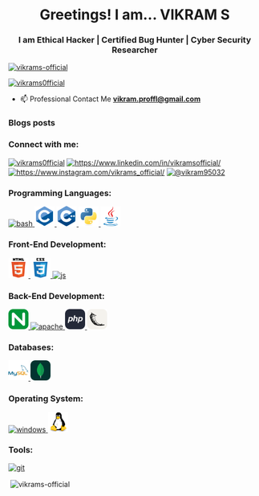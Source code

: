 <div align="center">
  <!--<img src="https://github.com/vikrams-official/README.md/assets/121781700/0c61c41e-427f-4a28-a3d0-bebf6e81c0e2" alt="edit-image-hadbomb com">-->
</div>

<h1 align="center">Greetings! I am... VIKRAM S</h1>
<h3 align="center">I am Ethical Hacker | Certified Bug Hunter | Cyber Security Researcher</h3>

<p align="left"> <a href="https://github.com/ryo-ma/github-profile-trophy"><img src="https://github-profile-trophy.vercel.app/?username=vikrams-official" alt="vikrams-official" /></a> </p>

<p align="left"> <a href="https://twitter.com/vikrams0fficial" target="blank"><img src="https://img.shields.io/twitter/follow/vikrams0fficial?logo=twitter&style=for-the-badge" alt="vikrams0fficial" /></a> </p>

- 📫 Professional Contact Me **vikram.proffl@gmail.com**

### Blogs posts
<!-- BLOG-POST-LIST:START -->
<!-- BLOG-POST-LIST:END -->

<h3 align="left">Connect with me:</h3>
<p align="left">
<a href="https://twitter.com/vikrams0fficial" target="blank"><img align="center" src="https://raw.githubusercontent.com/rahuldkjain/github-profile-readme-generator/master/src/images/icons/Social/twitter.svg" alt="vikrams0fficial" height="30" width="40" /></a>
<a href="https://linkedin.com/in/https://www.linkedin.com/in/vikramsofficial/" target="blank"><img align="center" src="https://raw.githubusercontent.com/rahuldkjain/github-profile-readme-generator/master/src/images/icons/Social/linked-in-alt.svg" alt="https://www.linkedin.com/in/vikramsofficial/" height="30" width="40" /></a>
<a href="https://instagram.com/https://www.instagram.com/vikrams_official/" target="blank"><img align="center" src="https://raw.githubusercontent.com/rahuldkjain/github-profile-readme-generator/master/src/images/icons/Social/instagram.svg" alt="https://www.instagram.com/vikrams_official/" height="30" width="40" /></a>
<a href="https://medium.com/@vikram95032" target="blank"><img align="center" src="https://raw.githubusercontent.com/rahuldkjain/github-profile-readme-generator/master/src/images/icons/Social/medium.svg" alt="@vikram95032" height="30" width="40" /></a>
</p>

<h3 align="left">Programming Languages:</h3>
<p align="left"> <a href="https://www.gnu.org/software/bash/" target="_blank" rel="noreferrer"> <img src="https://www.vectorlogo.zone/logos/gnu_bash/gnu_bash-icon.svg" alt="bash" width="40" height="40"/> </a> <a href="https://www.cprogramming.com/" target="_blank" rel="noreferrer"> <img src="https://raw.githubusercontent.com/devicons/devicon/master/icons/c/c-original.svg" alt="c" width="40" height="40"/> </a> <a href="https://www.w3schools.com/cpp/" target="_blank" rel="noreferrer"> <img src="https://raw.githubusercontent.com/devicons/devicon/master/icons/cplusplus/cplusplus-original.svg" alt="cplusplus" width="40" height="40"/> </a> 
<a href="https://www.python.org" target="_blank" rel="noreferrer"> <img src="https://raw.githubusercontent.com/devicons/devicon/master/icons/python/python-original.svg" alt="python" width="40" height="40"/> </a>
<a href="https://www.java.com" target="_blank" rel="noreferrer"> <img src="https://raw.githubusercontent.com/devicons/devicon/master/icons/java/java-original.svg" alt="java" width="40" height="40"/> </a> </p>
<h3 align="left">Front-End Development:</h3>
<a href="https://www.w3.org/html/" target="_blank" rel="noreferrer"> <img src="https://raw.githubusercontent.com/devicons/devicon/master/icons/html5/html5-original-wordmark.svg" alt="html5" width="40" height="40"/> </a><a href="https://www.w3schools.com/css/" target="_blank" rel="noreferrer"> <img src="https://raw.githubusercontent.com/devicons/devicon/master/icons/css3/css3-original-wordmark.svg" alt="css3" width="40" height="40"/> </a> 
<a href="https://www.w3schools.com/js/" target="_blank" rel="noreferrer"> <img src="https://raw.githubusercontent.com/jmnote/z-icons/master/svg/javascript.svg" alt="js" width="40" height="40"/> </a> 
<h3 align="left">Back-End Development:</h3>
<a href="https://www.nginx.com/" target="_blank" rel="noreferrer"> <img src="https://github.com/tandpfun/skill-icons/blob/main/icons/Nginx.svg" alt="nginx" width="40" height="40"/> </a> 
<a href="https://www.apache.org/" target="_blank" rel="noreferrer"> <img src="https://github.com/cc-archive/new-creativecommons.org/blob/main/docroot/icons/apache_pb.svg" alt="apache" width="50" height="60"/> </a> 
<a href="https://www.php.net/" target="_blank" rel="noreferrer"> <img src="https://github.com/tandpfun/skill-icons/blob/main/icons/PHP-Dark.svg" alt="php" width="40" height="40"/> </a> 
<a href="https://flask.palletsprojects.com/" target="_blank" rel="noreferrer"> <img src="https://github.com/tandpfun/skill-icons/blob/main/icons/Flask-Light.svg" alt="flask" width="40" height="40"/> </a> 
<h3 align="left">Databases:</h3>
<a href="https://www.mysql.com/" target="_blank" rel="noreferrer"> <img src="https://raw.githubusercontent.com/devicons/devicon/master/icons/mysql/mysql-original-wordmark.svg" alt="mysql" width="40" height="40"/> </a> 
<a href="https://www.mongodb.com/" target="_blank" rel="noreferrer"> <img src="https://github.com/tandpfun/skill-icons/blob/main/icons/MongoDB.svg" alt="mongodb" width="40" height="40"/> </a> 

<h3 align="left">Operating System:</h3>
<a href="https://www.microsoft.com/" target="_blank" rel="noreferrer"> <img src="https://github.com/tandpfun/skill-icons/blob/main/icons/Windows-Light.svg" alt="windows" width="40" height="40"/> </a> 
<a href="https://www.linux.org/" target="_blank" rel="noreferrer"> <img src="https://raw.githubusercontent.com/devicons/devicon/master/icons/linux/linux-original.svg" alt="linux" width="40" height="40"/> </a> 
<h3 align="left">Tools:</h3>
<a href="https://git-scm.com/" target="_blank" rel="noreferrer"> <img src="https://www.vectorlogo.zone/logos/git-scm/git-scm-icon.svg" alt="git" width="40" height="40"/> </a>  

<p>&nbsp;<img align="center" src="https://github-readme-stats.vercel.app/api?username=vikrams-official&show_icons=true&locale=en" alt="vikrams-official" /></p>
